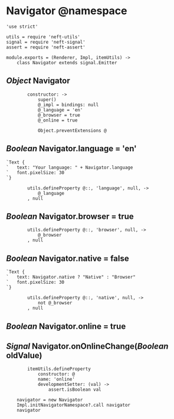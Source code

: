 Navigator @namespace
====================

	'use strict'

	utils = require 'neft-utils'
	signal = require 'neft-signal'
	assert = require 'neft-assert'

	module.exports = (Renderer, Impl, itemUtils) ->
		class Navigator extends signal.Emitter

*Object* Navigator
------------------

			constructor: ->
				super()
				@_impl = bindings: null
				@_language = 'en'
				@_browser = true
				@_online = true

				Object.preventExtensions @

*Boolean* Navigator.language = 'en'
-----------------------------------

```nml
`Text {
`	text: "Your language: " + Navigator.language
`	font.pixelSize: 30
`}
```

			utils.defineProperty @::, 'language', null, ->
				@_language
			, null

*Boolean* Navigator.browser = true
----------------------------------

			utils.defineProperty @::, 'browser', null, ->
				@_browser
			, null

*Boolean* Navigator.native = false
----------------------------------

```style
`Text {
`	text: Navigator.native ? "Native" : "Browser"
`	font.pixelSize: 30
`}
```

			utils.defineProperty @::, 'native', null, ->
				not @_browser
			, null

*Boolean* Navigator.online = true
---------------------------------

## *Signal* Navigator.onOnlineChange(*Boolean* oldValue)

			itemUtils.defineProperty
				constructor: @
				name: 'online'
				developmentSetter: (val) ->
					assert.isBoolean val

		navigator = new Navigator
		Impl.initNavigatorNamespace?.call navigator
		navigator
